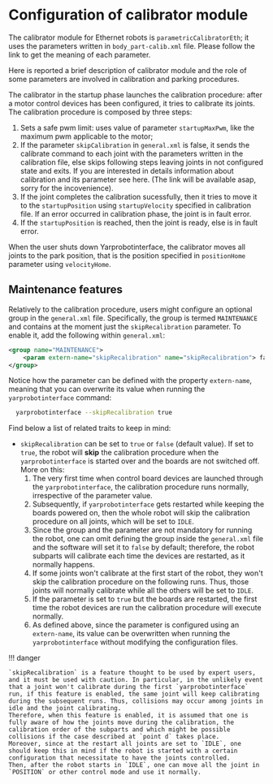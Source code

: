 # Configuration of calibrator module
The calibrator module for Ethernet robots is `parametricCalibratorEth`; it uses the parameters written in `body_part-calib.xml` file. Please follow the link to get the meaning of each parameter.

Here is reported a brief description of calibrator module and the role of some parameters are involved in calibration and parking procedures.

The calibrator in the startup phase launches the calibration procedure: after a motor control devices has been configured, it tries to calibrate its joints. The calibration procedure is composed by three steps:

 1. Sets a safe pwm limit: uses value of parameter `startupMaxPwm`, like the maximum pwm applicable to the motor;
 2. If the parameter `skipCalibration` in `general.xml` is false, it sends the calibrate command to each joint with the parameters written in the calibration file, else skips following steps leaving joints in not configured state and exits. If you are interested in details information about calibration and its parameter see here. (The link will be available asap, sorry for the incovenience).
 3. If the joint completes the calibration sucessfully, then it tries to move it to the `startupPosition` using `startupVelocity` specified in calibration file. If an error occurred in calibration phase, the joint is in fault error.
 4. If the `startupPosition` is reached, then the joint is ready, else is in fault error.

When the user shuts down Yarprobotinterface, the calibrator moves all joints to the park position, that is the position specified in `positionHome` parameter using `velocityHome`.

## Maintenance features

Relatively to the calibration procedure, users might configure an optional group in the `general.xml` file. Specifically, the group is termed `MAINTENANCE` and contains at the moment just the `skipRecalibration` parameter.
To enable it, add the following within `general.xml`:

```xml
<group name="MAINTENANCE">
    <param extern-name="skipRecalibration" name="skipRecalibration"> false </param>
</group>
```

Notice how the parameter can be defined with the property `extern-name`, meaning that you can overwrite its value when running the `yarprobotinterface` command:

```sh
  yarprobotinterface --skipRecalibration true
```

Find below a list of related traits to keep in mind:

- `skipRecalibration` can be set to `true` or `false` (default value). If set to `true`, the robot will **skip** the calibration procedure when the `yarprobotinterface` is started over and the boards are not switched off. More on this:
    1. The very first time when control board devices are launched through the `yarprobotinterface`, the calibration procedure runs normally, irrespective of the parameter value.
    2. Subsequently, if `yarprobotinterface` gets restarted while keeping the boards powered on, then the whole robot will skip the calibration procedure on all joints, which will be set to `IDLE`.
    3. Since the group and the parameter are not mandatory for running the robot, one can omit defining the group inside the `general.xml` file and the software will set it to `false` by default; therefore, the robot subparts will calibrate each time the devices are restarted, as it normally happens.
    4. If some joints won't calibrate at the first start of the robot, they won't skip the calibration procedure on the following runs. Thus, those joints will normally calibrate while all the others will be set to `IDLE`.
    5. If the parameter is set to `true` but the boards are restarted, the first time the robot devices are run the calibration procedure will execute normally.
    6. As defined above, since the parameter is configured using an `extern-name`, its value can be overwritten when running the `yarprobotinterface` without modifying the configuration files.

!!! danger

    `skipRecalibration` is a feature thought to be used by expert users, and it must be used with caution. In particular, in the unlikely event that a joint won't calibrate during the first `yarprobotinterface` run, if this feature is enabled, the same joint will keep calibrating during the subsequent runs. Thus, collisions may occur among joints in idle and the joint calibrating.
    Therefore, when this feature is enabled, it is assumed that one is fully aware of how the joints move during the calibration, the calibration order of the subparts and which might be possible collisions if the case described at `point d` takes place.
    Moreover, since at the restart all joints are set to `IDLE`, one should keep this in mind if the robot is started with a certain configuration that necessitate to have the joints controlled. 
    Then, after the robot starts in `IDLE`, one can move all the joint in `POSITION` or other control mode and use it normally.
